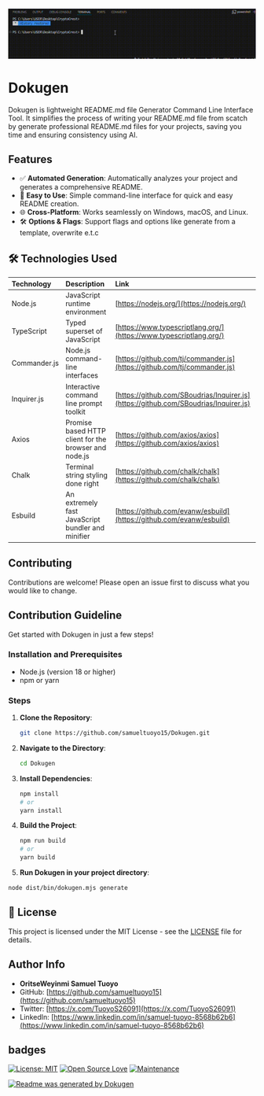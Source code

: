 ![Demo GIF](./dashboard/public/Demo.gif)

# Dokugen

Dokugen is lightweight README.md file Generator Command Line Interface Tool. It simplifies the process of writing your README.md file from scatch by generate professional README.md files for your projects, saving you time and ensuring consistency using AI.

## Features

-   ✅ **Automated Generation**: Automatically analyzes your project and generates a comprehensive README.
-   🚀 **Easy to Use**: Simple command-line interface for quick and easy README creation.
-   🌐 **Cross-Platform**: Works seamlessly on Windows, macOS, and Linux.
-   🛠️ **Options & Flags**: Support flags and options like generate from a template, overwrite e.t.c

## 🛠️ Technologies Used

| Technology  | Description                                        | Link                                                           |
| :---------- | :------------------------------------------------- | :------------------------------------------------------------- |
| Node.js     | JavaScript runtime environment                     | [https://nodejs.org/](https://nodejs.org/)                     |
| TypeScript  | Typed superset of JavaScript                       | [https://www.typescriptlang.org/](https://www.typescriptlang.org/) |
| Commander.js | Node.js command-line interfaces                   | [https://github.com/tj/commander.js](https://github.com/tj/commander.js) |
| Inquirer.js | Interactive command line prompt toolkit           | [https://github.com/SBoudrias/Inquirer.js](https://github.com/SBoudrias/Inquirer.js) |
| Axios | Promise based HTTP client for the browser and node.js | [https://github.com/axios/axios](https://github.com/axios/axios) |
| Chalk | Terminal string styling done right | [https://github.com/chalk/chalk](https://github.com/chalk/chalk) |
| Esbuild | An extremely fast JavaScript bundler and minifier | [https://github.com/evanw/esbuild](https://github.com/evanw/esbuild) |

## Contributing

Contributions are welcome! Please open an issue first to discuss what you would like to change. 

## Contribution Guideline 

Get started with Dokugen in just a few steps!

### Installation and Prerequisites 

-   Node.js (version 18 or higher)
-   npm or yarn

### Steps

1.  **Clone the Repository**:

    ```bash
    git clone https://github.com/samueltuoyo15/Dokugen.git
    ```

2.  **Navigate to the Directory**:

    ```bash
    cd Dokugen
    ```

3.  **Install Dependencies**:

    ```bash
    npm install
    # or
    yarn install
    ```

4.  **Build the Project**:

    ```bash
    npm run build
    # or
    yarn build
    ```

5.  **Run Dokugen in your project directory**:

```bash
node dist/bin/dokugen.mjs generate 
```

## 📜 License

This project is licensed under the MIT License - see the [LICENSE](LICENSE) file for details.

## Author Info

-   **OritseWeyinmi Samuel Tuoyo**
-   GitHub: [https://github.com/samueltuoyo15](https://github.com/samueltuoyo15)
-   Twitter: [https://x.com/TuoyoS26091](https://x.com/TuoyoS26091)
-   LinkedIn: [https://www.linkedin.com/in/samuel-tuoyo-8568b62b6](https://www.linkedin.com/in/samuel-tuoyo-8568b62b6)


##  badges

[![License: MIT](https://img.shields.io/badge/License-MIT-yellow.svg)](https://opensource.org/licenses/MIT)
[![Open Source Love](https://badges.frapsoft.com/os/v1/open-source.svg?v=103)](https://opensource.org/)
[![Maintenance](https://img.shields.io/badge/Maintained%3F-yes-green.svg)](https://GitHub.com/Naereen/StrapDown.js/graphs/commit-activity)

[![Readme was generated by Dokugen](https://img.shields.io/badge/Built%20with-Dokugen-brightgreen)](https://github.com/samueltuoyo15/Dokugen)
